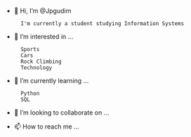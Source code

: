 - 👋 Hi, I’m @Jpgudim

        I'm currently a student studying Information Systems
        
- 👀 I’m interested in ...

        Sports
        Cars
        Rock Climbing
        Technology
        
- 🌱 I’m currently learning ...
  
        Python
        SQL
        
- 💞️ I’m looking to collaborate on ...
- 📫 How to reach me ...

<!---
Jpgudim/Jpgudim is a ✨ special ✨ repository because its `README.md` (this file) appears on your GitHub profile.
You can click the Preview link to take a look at your changes.
--->

